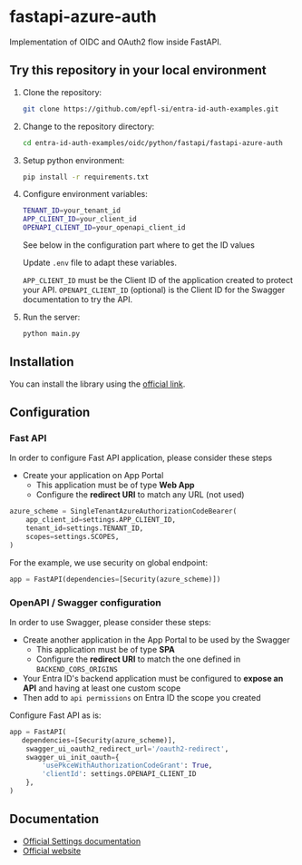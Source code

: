 # fastapi-azure-auth

Implementation of OIDC and OAuth2 flow inside FastAPI.

## Try this repository in your local environment

1. Clone the repository:

   ```bash
   git clone https://github.com/epfl-si/entra-id-auth-examples.git
   ```

2. Change to the repository directory:

   ```bash
   cd entra-id-auth-examples/oidc/python/fastapi/fastapi-azure-auth
   ```

3. Setup python environment:

   ```bash
   pip install -r requirements.txt
   ```

4. Configure environment variables:

   ```bash
   TENANT_ID=your_tenant_id
   APP_CLIENT_ID=your_client_id
   OPENAPI_CLIENT_ID=your_openapi_client_id
   ```

   See below in the configuration part where to get the ID values

   Update `.env` file to adapt these variables.

   `APP_CLIENT_ID` must be the Client ID of the application created to protect your API. `OPENAPI_CLIENT_ID` (optional) is the Client ID for the Swagger documentation to try the API.

5. Run the server:

   ```bash
   python main.py
   ```

## Installation

You can install the library using the [official link](https://intility.github.io/fastapi-azure-auth/installation).

## Configuration

### Fast API

In order to configure Fast API application, please consider these steps

- Create your application on App Portal
  - This application must be of type **Web App**
  - Configure the **redirect URI** to match any URL (not used)

```python
azure_scheme = SingleTenantAzureAuthorizationCodeBearer(
    app_client_id=settings.APP_CLIENT_ID,
    tenant_id=settings.TENANT_ID,
    scopes=settings.SCOPES,
)
```

For the example, we use security on global endpoint:

```python
app = FastAPI(dependencies=[Security(azure_scheme)])
```

### OpenAPI / Swagger configuration

In order to use Swagger, please consider these steps:

- Create another application in the App Portal to be used by the Swagger
  - This application must be of type **SPA**
  - Configure the **redirect URI** to match the one defined in `BACKEND_CORS_ORIGINS`
- Your Entra ID's backend application must be configured to **expose an API** and having at least one custom scope
- Then add to `api permissions` on Entra ID the scope you created

Configure Fast API as is:

```python
app = FastAPI(
   dependencies=[Security(azure_scheme)],
    swagger_ui_oauth2_redirect_url='/oauth2-redirect',
    swagger_ui_init_oauth={
        'usePkceWithAuthorizationCodeGrant': True,
        'clientId': settings.OPENAPI_CLIENT_ID
    },
)
```

## Documentation

- [Official Settings documentation](https://github.com/intility/fastapi-azure-auth)
- [Official website](https://intility.github.io/fastapi-azure-auth/)
